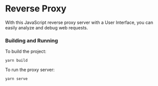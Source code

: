 # Reverse Proxy

With this JavaScript reverse proxy server with a User Interface, you can easily analyze and debug web requests.

### Building and Running

To build the project:

```shell
yarn build
```

To run the proxy server:

```shell
yarn serve
```
